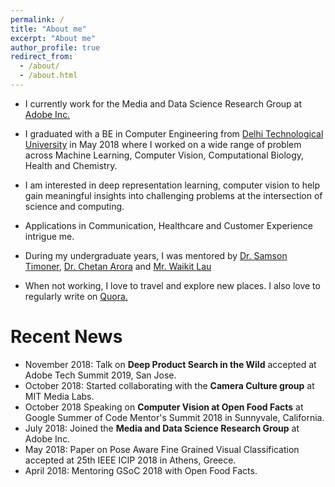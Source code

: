 ```yaml
---
permalink: /
title: "About me"
excerpt: "About me"
author_profile: true
redirect_from: 
  - /about/
  - /about.html
---
```


<!-- <p align="center">
  <img src="../files/myphoto.jpg?raw=true" alt="Photo" style="width: 450px;"/> 
</p> -->

* I currently work for the Media and Data Science Research Group at <a href="https://wwww.adobe.com" target="_blank">Adobe Inc.</a>
* I graduated with a BE in Computer Engineering from <a href="https://www.dtu.ac.in" target="_blank">Delhi Technological University</a> in May 2018 where I worked on a wide range of problem across Machine Learning, Computer Vision, Computational Biology, Health and Chemistry.
* I am interested in deep representation learning, computer vision to help gain meaningful insights into challenging problems at the intersection of science and computing.
* Applications in Communication, Healthcare and Customer Experience intrigue me.

* During my undergraduate years, I was mentored by <a href="http://people.csail.mit.edu/samson/">Dr. Samson Timoner</a>, <a href="https://www.cse.iitd.ac.in/~chetan/">Dr. Chetan Arora</a> and <a href="https://www.linkedin.com/in/waikit-lau-89129/">Mr. Waikit Lau</a>
* When not working, I love to travel and explore new places. I also love to regularly write on <a href="https://www.quora.com/profile/Ayush-Chopra" target="_blank">Quora.</a>

# Recent News
* November 2018: Talk on <b>Deep Product Search in the Wild</b> accepted at Adobe Tech Summit 2019, San Jose.
* October 2018: Started collaborating with the <b>Camera Culture group</b> at MIT Media Labs.
* October 2018 Speaking on <b>Computer Vision at Open Food Facts</b> at Google Summer of Code Mentor's Summit 2018 in Sunnyvale, California.
* July 2018: Joined the <b>Media and Data Science Research Group</b> at Adobe Inc.
* May 2018: Paper on Pose Aware Fine Grained Visual Classification accepted at <a>25th IEEE ICIP 2018</a> in Athens, Greece.
* April 2018: Mentoring GSoC 2018 with Open Food Facts.